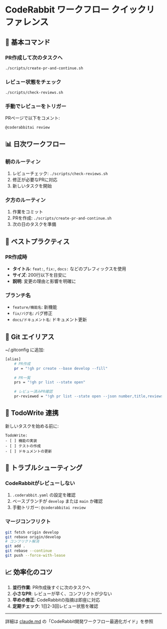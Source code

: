 # CodeRabbit ワークフロー クイックリファレンス

## 🚀 基本コマンド

### PR作成して次のタスクへ
```bash
./scripts/create-pr-and-continue.sh
```

### レビュー状態をチェック
```bash
./scripts/check-reviews.sh
```

### 手動でレビューをトリガー
PRページで以下をコメント:
```
@coderabbitai review
```

## 📊 日次ワークフロー

### 朝のルーティン
1. レビューチェック: `./scripts/check-reviews.sh`
2. 修正が必要なPRに対応
3. 新しいタスクを開始

### 夕方のルーティン
1. 作業をコミット
2. PRを作成: `./scripts/create-pr-and-continue.sh`
3. 次の日のタスクを準備

## 🎯 ベストプラクティス

### PR作成時
- **タイトル**: `feat:`, `fix:`, `docs:` などのプレフィックスを使用
- **サイズ**: 200行以下を目安に
- **説明**: 変更の理由と影響を明確に

### ブランチ名
- `feature/機能名`: 新機能
- `fix/バグ名`: バグ修正
- `docs/ドキュメント名`: ドキュメント更新

## 🔧 Git エイリアス

~/.gitconfig に追加:
```bash
[alias]
    # PR作成
    pr = "!gh pr create --base develop --fill"
    
    # PR一覧
    prs = "!gh pr list --state open"
    
    # レビュー済みPR確認
    pr-reviewed = "!gh pr list --state open --json number,title,reviews --jq '.[] | select(.reviews | length > 0)'"
```

## 📝 TodoWrite 連携

新しいタスクを始める前に:
```
TodoWrite:
- [ ] 機能の実装
- [ ] テストの作成
- [ ] ドキュメントの更新
```

## 🚨 トラブルシューティング

### CodeRabbitがレビューしない
1. `.coderabbit.yaml` の設定を確認
2. ベースブランチが `develop` または `main` か確認
3. 手動トリガー: `@coderabbitai review`

### マージコンフリクト
```bash
git fetch origin develop
git rebase origin/develop
# コンフリクト解消
git add .
git rebase --continue
git push --force-with-lease
```

## 📈 効率化のコツ

1. **並行作業**: PR作成後すぐに次のタスクへ
2. **小さなPR**: レビューが早く、コンフリクトが少ない
3. **早めの修正**: CodeRabbitの指摘は即座に対応
4. **定期チェック**: 1日2-3回レビュー状態を確認

---

詳細は [claude.md](../claude.md) の「CodeRabbit開発ワークフロー最適化ガイド」を参照
